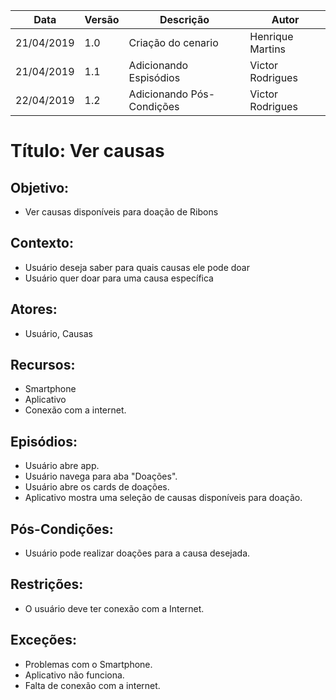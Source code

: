 | Data       | Versão | Descrição                 | Autor            |
| ---------- | ------ | ------------------------- | ---------------- |
| 21/04/2019 | 1.0    | Criação do cenario        | Henrique Martins |
| 21/04/2019 | 1.1    | Adicionando Espisódios    | Victor Rodrigues |
| 22/04/2019 | 1.2    | Adicionando Pós-Condições | Victor Rodrigues |

# Título: Ver causas

## Objetivo:

- Ver causas disponíveis para doação de Ribons

## Contexto:

- Usuário deseja saber para quais causas ele pode doar
- Usuário quer doar para uma causa específica

## Atores:

- Usuário, Causas

## Recursos:

- Smartphone
- Aplicativo
- Conexão com a internet.

## Episódios:

- Usuário abre app.
- Usuário navega para aba "Doações".
- Usuário abre os cards de doações.
- Aplicativo mostra uma seleção de causas disponíveis para doação.

## Pós-Condições: 

- Usuário pode realizar doações para a causa desejada.

## Restrições:

- O usuário deve ter conexão com a Internet.

## Exceções:

- Problemas com o Smartphone.
- Aplicativo não funciona.
- Falta de conexão com a internet.